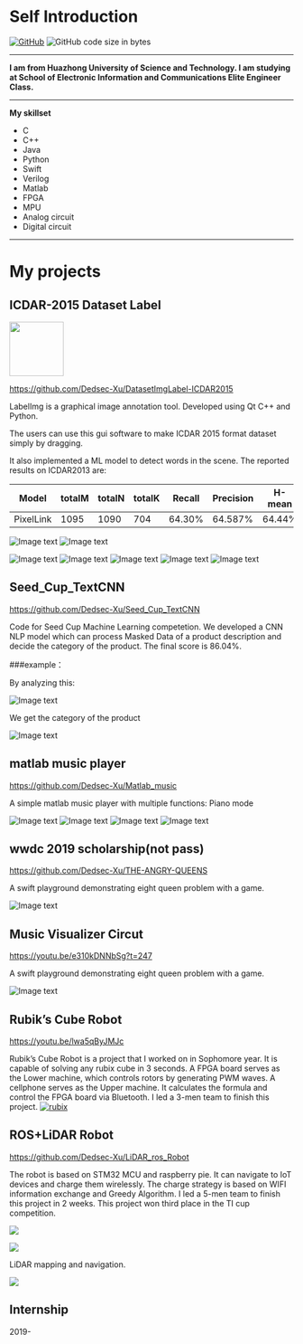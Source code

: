 # Self Introduction

[![GitHub](https://img.shields.io/badge/github-Dedsec--Xu-brightgreen.svg)](https://github.com/Dedsec-Xu) ![GitHub code size in bytes](https://img.shields.io/badge/email-1009181441%40qq.com-orange.svg)

---

**I am from Huazhong University of Science and Technology. I am studying at School of Electronic Information and Communications Elite Engineer Class.**

---

**My skillset**

* C
* C++
* Java
* Python
* Swift
* Verilog
* Matlab
* FPGA
* MPU
* Analog circuit
* Digital circuit

---

# My projects
## ICDAR-2015 Dataset Label
<img src="https://raw.githubusercontent.com/Dedsec-Xu/DatasetImgLabel-ICDAR2015/master/web_hi_res_512.png" width=96 height=96 />

https://github.com/Dedsec-Xu/DatasetImgLabel-ICDAR2015


LabelImg is a graphical image annotation tool. Developed using Qt C++ and Python.

The users can use this gui software to make ICDAR 2015 format dataset simply by dragging.

It also implemented a ML model to detect words in the scene. The reported results on ICDAR2013 are:

|Model|totalM|totalN|totalK|Recall|Precision|H-mean|
|---|---|---|---|---|---|---|
|PixelLink|1095|1090|704|64.30%|64.587%|64.44%|




![Image text](./image/LABEL1.png)
![Image text](./image/LABEL2.png)


![Image text](./reference/keynote/修改.gif)
![Image text](./reference/keynote/55DCFD386BF9ED18A5AD944679A5056D.png)
![Image text](./reference/keynote/批量.gif)
![Image text](./reference/keynote/放缩.gif)
![Image text](./reference/keynote/UI2.gif)

## Seed_Cup_TextCNN
https://github.com/Dedsec-Xu/Seed_Cup_TextCNN

Code for Seed Cup Machine Learning competetion. We developed a CNN NLP model which can process Masked Data of a product description and decide the category of the product.  The final score is 86.04%. 

###example：

By analyzing this:

![Image text](./image/CNN2.png)


We get the category of the product


![Image text](./image/cnn.png)

## matlab music player
https://github.com/Dedsec-Xu/Matlab_music

A simple matlab music player with multiple functions: Piano mode

![Image text](./image/matlab1.png)
![Image text](./image/matlab2.gif)
![Image text](./image/matlab3.png)
![Image text](./image/matlab5.gif)


## wwdc 2019 scholarship(not pass)

https://github.com/Dedsec-Xu/THE-ANGRY-QUEENS

A swift playground demonstrating eight queen problem with a game.

![Image text](./image/queen.jpg)

## Music Visualizer Circut

https://youtu.be/e310kDNNbSg?t=247

A swift playground demonstrating eight queen problem with a game.

![Image text](./image/light.gif)


## Rubik’s Cube Robot
https://youtu.be/lwa5qByJMJc

Rubik’s Cube Robot is a project that I worked on in Sophomore year. It is capable of solving any rubix cube in 3 seconds.
A FPGA board serves as the Lower machine, which controls rotors by generating PWM waves.
A cellphone serves as the Upper machine. It calculates the formula and control the FPGA board via Bluetooth.
I led a 3-men team to finish this project.
[![rubix](./image/rubix.gif)](https://youtu.be/lwa5qByJMJc)



## ROS+LiDAR Robot
https://github.com/Dedsec-Xu/LiDAR_ros_Robot

The robot is based on STM32 MCU and raspberry pie.
It can navigate to IoT devices and charge them wirelessly. The charge strategy is based on WIFI information exchange and Greedy Algorithm.
I led a 5-men team to finish this project in 2 weeks.
This project won third place in the TI cup competition.


[![](./reference/images/head.jpg)](https://github.com/Dedsec-Xu/LiDAR_ros_Robot)




![](./reference/images/image32.png)

LiDAR mapping and navigation.

![](./reference/images/image33.png)

## Internship

2019-


